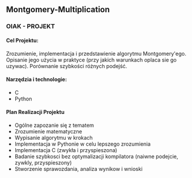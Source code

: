 ## Montgomery-Multiplication
### OIAK - PROJEKT

#### Cel Projektu:
Zrozumienie, implementacja  i przedstawienie algorytmu Montgomery'ego. Opisanie jego użycia w praktyce (przy jakich warunkach oplaca sie go uzywac). Porównanie szybkości różnych podejść. 

#### Narzędzia i technologie:
- C
- Python

#### Plan Realizacji Projektu
- Ogólne zapozanie się z tematem 
- Zrozumienie matematyczne 
- Wypisanie algorytmu w krokach 
- Implementacja w Pythonie w celu lepszego zrozumienia 
- Implementacja C (zwykła i przyspieszona) 
- Badanie szybkosci bez optymalizacji kompilatora (naiwne podejcie, zywkly, przyspieszony) 
- Stworzenie sprawozdania, analiza wynikow i wnioski 
 

